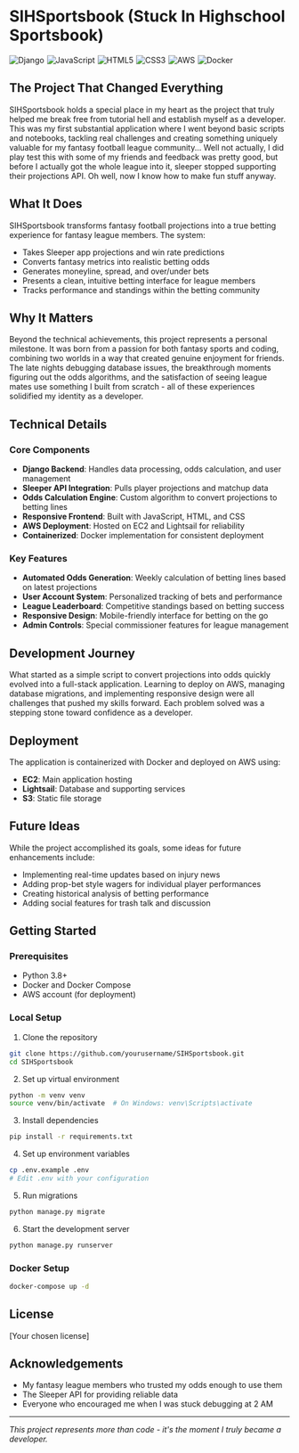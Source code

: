# SIHSportsbook (Stuck In Highschool Sportsbook)

<div style="display: flex; flex-wrap: wrap; gap: 5px;">
  <img src="https://img.shields.io/badge/django-%23092E20.svg?style=for-the-badge&logo=django&logoColor=white" alt="Django"/>
  <img src="https://img.shields.io/badge/javascript-%23F7DF1E.svg?style=for-the-badge&logo=javascript&logoColor=black" alt="JavaScript"/>
  <img src="https://img.shields.io/badge/html5-%23E34F26.svg?style=for-the-badge&logo=html5&logoColor=white" alt="HTML5"/>
  <img src="https://img.shields.io/badge/css3-%231572B6.svg?style=for-the-badge&logo=css3&logoColor=white" alt="CSS3"/>
  <img src="https://img.shields.io/badge/AWS-%23FF9900.svg?style=for-the-badge&logo=amazon-aws&logoColor=white" alt="AWS"/>
  <img src="https://img.shields.io/badge/docker-%230db7ed.svg?style=for-the-badge&logo=docker&logoColor=white" alt="Docker"/>
</div>

## The Project That Changed Everything

SIHSportsbook holds a special place in my heart as the project that truly helped me break free from tutorial hell and establish myself as a developer. This was my first substantial application where I went beyond basic scripts and notebooks, tackling real challenges and creating something uniquely valuable for my fantasy football league community... Well not actually, I did play test this with some of my friends and feedback was pretty good, but before I actually got the whole league into it, sleeper stopped supporting their projections API. Oh well, now I know how to make fun stuff anyway.

## What It Does

SIHSportsbook transforms fantasy football projections into a true betting experience for fantasy league members. The system:

- Takes Sleeper app projections and win rate predictions
- Converts fantasy metrics into realistic betting odds
- Generates moneyline, spread, and over/under bets
- Presents a clean, intuitive betting interface for league members
- Tracks performance and standings within the betting community

## Why It Matters

Beyond the technical achievements, this project represents a personal milestone. It was born from a passion for both fantasy sports and coding, combining two worlds in a way that created genuine enjoyment for friends. The late nights debugging database issues, the breakthrough moments figuring out the odds algorithms, and the satisfaction of seeing league mates use something I built from scratch - all of these experiences solidified my identity as a developer.

## Technical Details

### Core Components
- **Django Backend**: Handles data processing, odds calculation, and user management
- **Sleeper API Integration**: Pulls player projections and matchup data
- **Odds Calculation Engine**: Custom algorithm to convert projections to betting lines
- **Responsive Frontend**: Built with JavaScript, HTML, and CSS
- **AWS Deployment**: Hosted on EC2 and Lightsail for reliability
- **Containerized**: Docker implementation for consistent deployment

### Key Features
- **Automated Odds Generation**: Weekly calculation of betting lines based on latest projections
- **User Account System**: Personalized tracking of bets and performance
- **League Leaderboard**: Competitive standings based on betting success
- **Responsive Design**: Mobile-friendly interface for betting on the go
- **Admin Controls**: Special commissioner features for league management

## Development Journey

What started as a simple script to convert projections into odds quickly evolved into a full-stack application. Learning to deploy on AWS, managing database migrations, and implementing responsive design were all challenges that pushed my skills forward. Each problem solved was a stepping stone toward confidence as a developer.

## Deployment

The application is containerized with Docker and deployed on AWS using:
- **EC2**: Main application hosting
- **Lightsail**: Database and supporting services
- **S3**: Static file storage

## Future Ideas

While the project accomplished its goals, some ideas for future enhancements include:
- Implementing real-time updates based on injury news
- Adding prop-bet style wagers for individual player performances
- Creating historical analysis of betting performance
- Adding social features for trash talk and discussion

## Getting Started

### Prerequisites
- Python 3.8+
- Docker and Docker Compose
- AWS account (for deployment)

### Local Setup
1. Clone the repository
```bash
git clone https://github.com/yourusername/SIHSportsbook.git
cd SIHSportsbook
```

2. Set up virtual environment
```bash
python -m venv venv
source venv/bin/activate  # On Windows: venv\Scripts\activate
```

3. Install dependencies
```bash
pip install -r requirements.txt
```

4. Set up environment variables
```bash
cp .env.example .env
# Edit .env with your configuration
```

5. Run migrations
```bash
python manage.py migrate
```

6. Start the development server
```bash
python manage.py runserver
```

### Docker Setup
```bash
docker-compose up -d
```

## License
[Your chosen license]

## Acknowledgements
- My fantasy league members who trusted my odds enough to use them
- The Sleeper API for providing reliable data
- Everyone who encouraged me when I was stuck debugging at 2 AM

---

*This project represents more than code - it's the moment I truly became a developer.*
